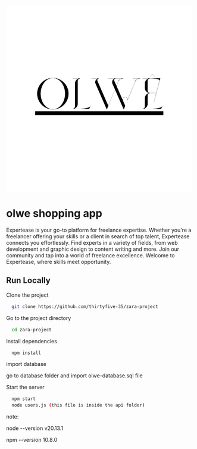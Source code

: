 
![Logo](https://github.com/thirtyfive-35/zara-project/blob/main/assets/images/logo/logos.png)


# olwe shopping app

Expertease is your go-to platform for freelance expertise. Whether you're a freelancer offering your skills or a client in search of top talent, Expertease connects you effortlessly. Find experts in a variety of fields, from web development and graphic design to content writing and more. Join our community and tap into a world of freelance excellence. Welcome to Expertease, where skills meet opportunity.


## Run Locally

Clone the project

```bash
  git clone https://github.com/thirtyfive-35/zara-project
```

Go to the project directory

```bash
  cd zara-project
```

Install dependencies

```bash
  npm install
```

import database

go to database folder and import olwe-database.sql file



Start the server

```bash
  npm start
  node users.js (this file is inside the api folder)
```


note:

node --version
v20.13.1

npm --version
10.8.0





